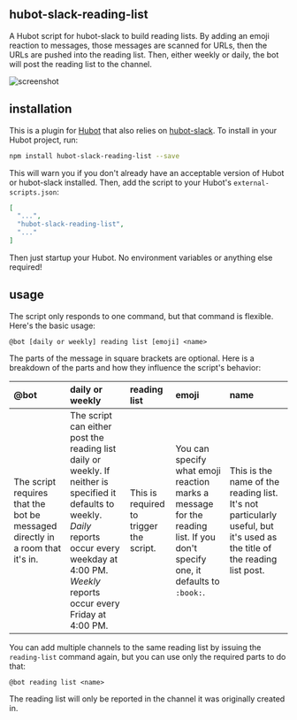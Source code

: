 ## hubot-slack-reading-list

A Hubot script for hubot-slack to build reading lists.  By
adding an emoji reaction to messages, those messages are
scanned for URLs, then the URLs are pushed into the reading
list.  Then, either weekly or daily, the bot will post the
reading list to the channel.

![screenshot](http://i.imgur.com/Fmf4wDY.png)

## installation

This is a plugin for [Hubot](https://hubot.github.com) that
also relies on [hubot-slack](https://slackapi.github.io/hubot-slack/).
To install in your Hubot project, run:

```bash
npm install hubot-slack-reading-list --save
```

This will warn you if you don't already have an acceptable
version of Hubot or hubot-slack installed.  Then, add the
script to your Hubot's `external-scripts.json`:

```json
[
  "...",
  "hubot-slack-reading-list",
  "..."
]
```

Then just startup your Hubot.  No environment variables
or anything else required!

## usage

The script only responds to one command, but that
command is flexible.  Here's the basic usage:

```
@bot [daily or weekly] reading list [emoji] <name>
```

The parts of the message in square brackets are optional.
Here is a breakdown of the parts and how they influence
the script's behavior:

| @bot | daily or weekly | reading list | emoji | name |
|:-----|:----------------|:-------------|:------|:-----|
| The script requires that the bot be messaged directly in a room that it's in. | The script can either post the reading list daily or weekly. If neither is specified it defaults to weekly. *Daily* reports occur every weekday at 4:00 PM. *Weekly* reports occur every Friday at 4:00 PM. | This is required to trigger the script. | You can specify what emoji reaction marks a message for the reading list.  If you don't specify one, it defaults to `:book:`. | This is the name of the reading list.  It's not particularly useful, but it's used as the title of the reading list post. |

You can add multiple channels to the same reading list by
issuing the `reading-list` command again, but you can use
only the required parts to do that:

```
@bot reading list <name>
```

The reading list will only be reported in the channel
it was originally created in.
